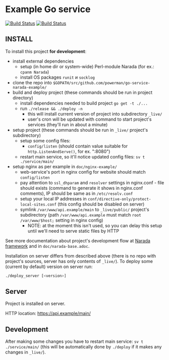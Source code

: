 # Example Go service

[![Build Status](https://travis-ci.org/powerman/go-service-narada-example.svg?branch=master)](https://travis-ci.org/powerman/go-service-narada-example)
[![Build Status](https://circleci.com/gh/powerman/go-service-narada-example.svg?style=shield)](https://circleci.com/gh/powerman/go-service-narada-example)

## INSTALL

To install this project **for development**:

- install external dependencies
  - setup (in home dir or system-wide) Perl-module Narada (for ex.: `cpanm
    Narada`)
  - install OS packages `runit` и `socklog`
- clone the repo into `$GOPATH/src/github.com/powerman/go-service-narada-example/`
- build and deploy project (these commands should be run in project
  directory)
  - install dependencies needed to build project `go get -t ./...`
  - run `./release && ./deploy -n`
    - this will install current version of project into subdirectory
      `_live/`
    - user's cron will be updated with command to start project's services
      (they'll run in about a minute)
- setup project (these commands should be run in `_live/` project's
  subdirectory)
  - setup some config files:
    - `config/listen` (should contain value suitable for
      `http.ListenAndServe()`, for ex. ":8080")
  - restart main service, so it'll notice updated config files: `sv t
    ./service/main/`
- setup nginx as per example in `doc/nginx-example/`
  - web-service's port in nginx config for website should match
    `config/listen`
  - pay attention to `ssl_dhparam` and `resolver` settings in nginx.conf -
    file should exists (command to generate it shows in nginx.conf
    comments), IP should be same as in `/etc/resolv.conf`
  - setup your local IP addresses in
    `conf/directive-only/protect-local-sites.conf` (this config should be
    disabled on server)
  - symlink `/var/www/api.example/main` to
    `_live/public/` project's subdirectory (path
    `/var/www/api.example` must match `root /var/www/$host;`
    setting in nginx config)
    - NOTE: at the moment this isn't used, so you can delay this setup
      until we'll need to serve static files by HTTP

See more documentation about project's development flow at
[Narada framework](https://metacpan.org/pod/Narada) and in
`doc/narada-base.adoc`.

Installation on server differs from described above (there is no repo with
project's sources, server has only contents of `_live/`). To deploy
some (current by default) version on server run:

```sh
./deploy_server [<version>]
```

## Server

Project is installed on server.

HTTP location: https://api.example/main/


## Development

After making some changes you have to restart main service: `sv t
./service/main/` (this will be automatically done by `./deploy` if it
makes any changes in `_live/`).
